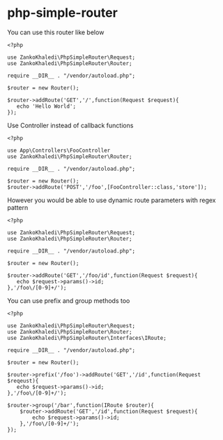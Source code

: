 # php-simple-router


You can use this router like below  
    
    <?php

    use ZankoKhaledi\PhpSimpleRouter\Request;
    use ZankoKhaledi\PhpSimpleRouter\Router;
   
    require __DIR__ . "/vendor/autoload.php";

    $router = new Router();
    
    $router->addRoute('GET','/',function(Request $request){
       echo 'Hello World';
    });

Use Controller instead of callback functions 

    <?php

    use App\Controllers\FooController 
    use ZankoKhaledi\PhpSimpleRouter\Router;

    require __DIR__ . "/vendor/autoload.php";

    $router = new Router();
    $router->addRoute('POST','/foo',[FooController::class,'store']);

However you would be able to use dynamic route parameters with regex pattern

    <?php
    
    use ZankoKhaledi\PhpSimpleRouter\Request; 
    use ZankoKhaledi\PhpSimpleRouter\Router;

    require __DIR__ . "/vendor/autoload.php";

    $router = new Router();
    
    $router->addRoute('GET','/foo/id',function(Request $request){
       echo $request->params()->id;
    },'/foo\/[0-9]+/'); 
     
You can use prefix and group methods too
   
    <?php
    
    use ZankoKhaledi\PhpSimpleRouter\Request; 
    use ZankoKhaledi\PhpSimpleRouter\Router;
    use ZankoKhaledi\PhpSimpleRouter\Interfaces\IRoute;

    require __DIR__ . "/vendor/autoload.php";

    $router = new Router();
    
    $router->prefix('/foo')->addRoute('GET','/id',function(Request $reqeust){
       echo $request->params()->id;
    },'/foo\/[0-9]+/');
 
    $router->group('/bar',function(IRoute $router){
        $router->addRoute('GET','/id',function(Request $request){
            echo $request->params()->id;
        },'/foo\/[0-9]+/');
    });
    

   
   